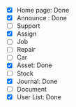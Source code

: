 - [X] Home page: Done
- [X] Announce : Done
- [ ] Support
- [X] Assign
- [ ] Job
- [ ] Repair
- [ ] Car
- [X] Asset: Done
- [ ] Stock
- [X] Journal: Done
- [ ] Document
- [X] User List: Done
